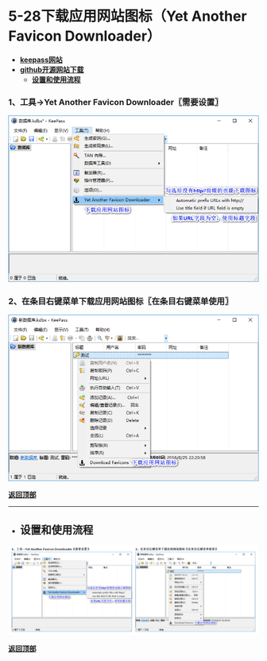 # <a name="锚点0"></a>5-28下载应用网站图标（Yet Another Favicon Downloader）
- [**keepass网站**](https://keepass.info/plugins.html#yafd)
- [**github开源网站下载**](https://github.com/navossoc/KeePass-Yet-Another-Favicon-Downloader/releases)
	- <a href="#锚点1">**设置和使用流程**</a>
### 1、工具→Yet Another Favicon Downloader〖需要设置〗
<p><img src="/图片/5-28下载应用网站图标（Yet Another Favicon Downloader）/1、工具→Yet Another Favicon Downloader〖需要设置〗.png" alt="/图片/5-28下载应用网站图标（Yet Another Favicon Downloader）/1、工具→Yet Another Favicon Downloader〖需要设置〗.png"/></p>

### 2、在条目右键菜单下载应用网站图标〖在条目右键菜单使用〗
<p><img src="/图片/5-28下载应用网站图标（Yet Another Favicon Downloader）/2、在条目右键菜单下载应用网站图标〖在条目右键菜单使用〗.png" alt="/图片/5-28下载应用网站图标（Yet Another Favicon Downloader）/2、在条目右键菜单下载应用网站图标〖在条目右键菜单使用〗.png"/></p>

<a name="锚点1"></a><a href="#锚点0">**返回顶部**</a>
______________________________________________________________________________
- ## 设置和使用流程
<p><img src="/图片/5-28下载应用网站图标（Yet Another Favicon Downloader）/设置和使用流程.png" alt="/图片/5-28下载应用网站图标（Yet Another Favicon Downloader）/设置和使用流程.png"/></p>

<a href="#锚点0">**返回顶部**</a>